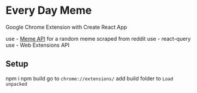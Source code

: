 # Every Day Meme

Google Chrome Extension with Create React App

use - [Meme API](https://github.com/D3vd/Meme_Api) for a random meme scraped from reddit
use - react-query
use - Web Extensions API

## Setup
npm i
npm build
go to `chrome://extensions/`
add build folder to `Load unpacked`